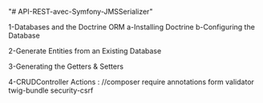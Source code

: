 "# API-REST-avec-Symfony-JMSSerializer" 

1-Databases and the Doctrine ORM
a-Installing Doctrine
b-Configuring the Database
	
2-Generate Entities from an Existing Database

3-Generating the Getters & Setters 

4-CRUDController Actions :
//composer require annotations form validator twig-bundle security-csrf          


